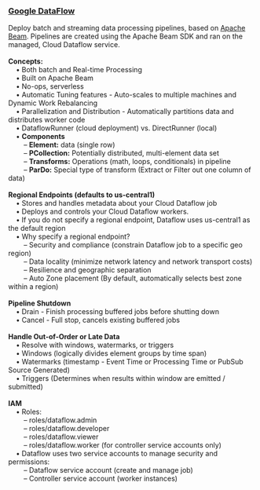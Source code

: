<h3><a href="https://cloud.google.com/dataflow/docs/">Google DataFlow</a></h3>
Deploy batch and streaming data processing pipelines, based on <a href="https://beam.apache.org/">Apache Beam</a>. Pipelines are created using the Apache Beam SDK and ran on the managed, Cloud Dataflow service.
<br>
<br><b>Concepts:</b>
<br>&nbsp;&nbsp;&nbsp;&nbsp;&bull;&nbsp;Both batch and Real-time Processing
<br>&nbsp;&nbsp;&nbsp;&nbsp;&bull;&nbsp;Built on Apache Beam
<br>&nbsp;&nbsp;&nbsp;&nbsp;&bull;&nbsp;No-ops, serverless
<br>&nbsp;&nbsp;&nbsp;&nbsp;&bull;&nbsp;Automatic Tuning features - Auto-scales to multiple machines and Dynamic Work Rebalancing
<br>&nbsp;&nbsp;&nbsp;&nbsp;&bull;&nbsp;Parallelization and Distribution - Automatically partitions data and distributes worker code
<br>&nbsp;&nbsp;&nbsp;&nbsp;&bull;&nbsp;DataflowRunner (cloud deployment) vs. DirectRunner (local)
<br>&nbsp;&nbsp;&nbsp;&nbsp;&bull;&nbsp;<b>Components</b>
<br>&nbsp;&nbsp;&nbsp;&nbsp;&nbsp;&nbsp;&nbsp;&nbsp;&ndash;&nbsp;<b>Element:</b> data (single row)
<br>&nbsp;&nbsp;&nbsp;&nbsp;&nbsp;&nbsp;&nbsp;&nbsp;&ndash;&nbsp;<b>PCollection:</b> Potentially distributed, multi-element data set
<br>&nbsp;&nbsp;&nbsp;&nbsp;&nbsp;&nbsp;&nbsp;&nbsp;&ndash;&nbsp;<b>Transforms:</b> Operations (math, loops, conditionals) in pipeline
<br>&nbsp;&nbsp;&nbsp;&nbsp;&nbsp;&nbsp;&nbsp;&nbsp;&ndash;&nbsp;<b>ParDo:</b> Special type of transform (Extract or Filter out one column of data)
<br>
<br><b>Regional Endpoints (defaults to us-central1)</b>
<br>&nbsp;&nbsp;&nbsp;&nbsp;&bull;&nbsp;Stores and handles metadata about your Cloud Dataflow job
<br>&nbsp;&nbsp;&nbsp;&nbsp;&bull;&nbsp;Deploys and controls your Cloud Dataflow workers.
<br>&nbsp;&nbsp;&nbsp;&nbsp;&bull;&nbsp;If you do not specify a regional endpoint, Dataflow uses us-central1 as the default region
<br>&nbsp;&nbsp;&nbsp;&nbsp;&bull;&nbsp;Why specify a regional endpoint?
<br>&nbsp;&nbsp;&nbsp;&nbsp;&nbsp;&nbsp;&nbsp;&nbsp;&ndash;&nbsp;Security and compliance (constrain Dataflow job to a specific geo region)
<br>&nbsp;&nbsp;&nbsp;&nbsp;&nbsp;&nbsp;&nbsp;&nbsp;&ndash;&nbsp;Data locality (minimize network latency and network transport costs)
<br>&nbsp;&nbsp;&nbsp;&nbsp;&nbsp;&nbsp;&nbsp;&nbsp;&ndash;&nbsp;Resilience and geographic separation
<br>&nbsp;&nbsp;&nbsp;&nbsp;&nbsp;&nbsp;&nbsp;&nbsp;&ndash;&nbsp;Auto Zone placement (By default, automatically selects best zone within a region)
<br>
<br><b>Pipeline Shutdown</b>
<br>&nbsp;&nbsp;&nbsp;&nbsp;&bull;&nbsp;Drain - Finish processing buffered jobs before shutting down
<br>&nbsp;&nbsp;&nbsp;&nbsp;&bull;&nbsp;Cancel - Full stop, cancels existing buffered jobs
<br>
<br><b>Handle Out-of-Order or Late Data</b>
<br>&nbsp;&nbsp;&nbsp;&nbsp;&bull;&nbsp;Resolve with windows, watermarks, or triggers
<br>&nbsp;&nbsp;&nbsp;&nbsp;&bull;&nbsp;Windows (logically divides element groups by time span)
<br>&nbsp;&nbsp;&nbsp;&nbsp;&bull;&nbsp;Watermarks (timestamp - Event Time or Processing Time or PubSub Source Generated)
<br>&nbsp;&nbsp;&nbsp;&nbsp;&bull;&nbsp;Triggers (Determines when results within window are emitted / submitted)
<br>
<br><b>IAM</b>
<br>&nbsp;&nbsp;&nbsp;&nbsp;&bull;&nbsp;Roles:
<br>&nbsp;&nbsp;&nbsp;&nbsp;&nbsp;&nbsp;&nbsp;&nbsp;&ndash;&nbsp;roles/dataflow.admin
<br>&nbsp;&nbsp;&nbsp;&nbsp;&nbsp;&nbsp;&nbsp;&nbsp;&ndash;&nbsp;roles/dataflow.developer
<br>&nbsp;&nbsp;&nbsp;&nbsp;&nbsp;&nbsp;&nbsp;&nbsp;&ndash;&nbsp;roles/dataflow.viewer
<br>&nbsp;&nbsp;&nbsp;&nbsp;&nbsp;&nbsp;&nbsp;&nbsp;&ndash;&nbsp;roles/dataflow.worker (for controller service accounts only)
<br>&nbsp;&nbsp;&nbsp;&nbsp;&bull;&nbsp;Dataflow uses two service accounts to manage security and permissions:
<br>&nbsp;&nbsp;&nbsp;&nbsp;&nbsp;&nbsp;&nbsp;&nbsp;&ndash;&nbsp;Dataflow service account (create and manage job)
<br>&nbsp;&nbsp;&nbsp;&nbsp;&nbsp;&nbsp;&nbsp;&nbsp;&ndash;&nbsp;Controller service account (worker instances)
<br>
